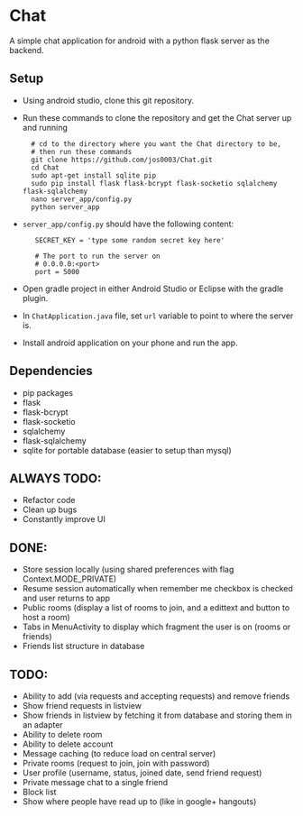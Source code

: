 # Chat
A simple chat application for android with a python flask server as the backend.

## Setup
* Using android studio, clone this git repository.
* Run these commands to clone the repository and get the Chat server up and running

        # cd to the directory where you want the Chat directory to be,
        # then run these commands
        git clone https://github.com/jos0003/Chat.git
        cd Chat
        sudo apt-get install sqlite pip
        sudo pip install flask flask-bcrypt flask-socketio sqlalchemy flask-sqlalchemy
        nano server_app/config.py
        python server_app

 * `server_app/config.py` should have the following content:

          SECRET_KEY = 'type some random secret key here'

          # The port to run the server on
          # 0.0.0.0:<port>
          port = 5000
* Open gradle project in either Android Studio or Eclipse with the gradle plugin.
* In `ChatApplication.java` file, set `url` variable to point to where the server is.
* Install android application on your phone and run the app.

## Dependencies
* pip packages
 * flask
 * flask-bcrypt
 * flask-socketio
 * sqlalchemy
 * flask-sqlalchemy
* sqlite for portable database (easier to setup than mysql)

## ALWAYS TODO:
* Refactor code
* Clean up bugs
* Constantly improve UI

## DONE:
* Store session locally (using shared preferences with flag Context.MODE_PRIVATE)
* Resume session automatically when remember me checkbox is checked and user returns to app
* Public rooms (display a list of rooms to join, and a edittext and button to host a room)
* Tabs in MenuActivity to display which fragment the user is on (rooms or friends)
* Friends list structure in database

## TODO:
* Ability to add (via requests and accepting requests) and remove friends
* Show friend requests in listview
* Show friends in listview by fetching it from database and storing them in an adapter
* Ability to delete room
* Ability to delete account
* Message caching (to reduce load on central server)
* Private rooms (request to join, join with password)
* User profile (username, status, joined date, send friend request)
* Private message chat to a single friend
* Block list
* Show where people have read up to (like in google+ hangouts)
